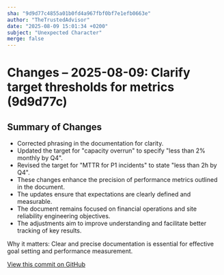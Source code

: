 ```yaml
---
sha: "9d9d77c4855a01b0fd4a967fbf0bf7e1efb0663e"
author: "TheTrustedAdvisor"
date: "2025-08-09 15:01:34 +0200"
subject: "Unexpected Character"
merge: false
---
```


# Changes – 2025-08-09: Clarify target thresholds for metrics (9d9d77c)

## Summary of Changes

- Corrected phrasing in the documentation for clarity.
- Updated the target for "capacity overrun" to specify "less than 2% monthly by Q4".
- Revised the target for "MTTR for P1 incidents" to state "less than 2h by Q4".
- These changes enhance the precision of performance metrics outlined in the document.
- The updates ensure that expectations are clearly defined and measurable.
- The document remains focused on financial operations and site reliability engineering objectives.
- The adjustments aim to improve understanding and facilitate better tracking of key results.

Why it matters: Clear and precise documentation is essential for effective goal setting and performance measurement.

[View this commit on GitHub](https://github.com/TheTrustedAdvisor/FabricAdoptionFramework/commit/9d9d77c4855a01b0fd4a967fbf0bf7e1efb0663e)
